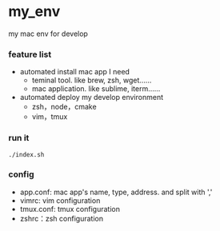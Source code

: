 # my_env
my mac env for develop

### feature list
* automated install mac app I need
  - teminal tool. like brew, zsh, wget……
  - mac application. like sublime, iterm……
* automated deploy my develop environment
  - zsh，node，cmake
  - vim，tmux

### run it
```
./index.sh
```
### config

- app.conf: mac app's name, type, address. and split with ','
- vimrc: vim configuration
- tmux.conf: tmux configuration
- zshrc：zsh configuration
